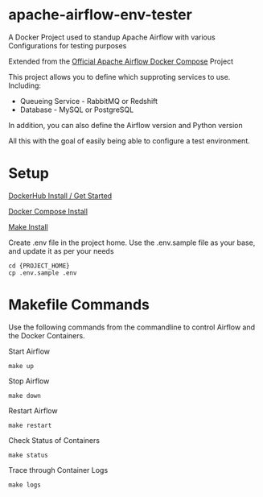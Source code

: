 # apache-airflow-env-tester
A Docker Project used to standup Apache Airflow with various Configurations for testing purposes

Extended from the [Official Apache Airflow Docker Compose](https://airflow.apache.org/docs/apache-airflow/stable/howto/docker-compose/index.html) Project

This project allows you to define which supproting services to use. Including:
* Queueing Service - RabbitMQ or Redshift
* Database - MySQL or PostgreSQL

In addition, you can also define the Airflow version and Python version

All this with the goal of easily being able to configure a test environment.

# Setup

[DockerHub Install / Get Started](https://docs.docker.com/get-started/get-docker/)

[Docker Compose Install](https://docs.docker.com/compose/install/)

[Make Install](https://sp21.datastructur.es/materials/guides/make-install.html)

Create .env file in the project home. Use the .env.sample file as your base, and update it as per your needs
```
cd {PROJECT_HOME}
cp .env.sample .env
```

# Makefile Commands
Use the following commands from the commandline to control Airflow and the Docker Containers. 

Start Airflow
```
make up
```

Stop Airflow
```
make down
```

Restart Airflow
```
make restart
```

Check Status of Containers
```
make status
```

Trace through Container Logs
```
make logs
```
